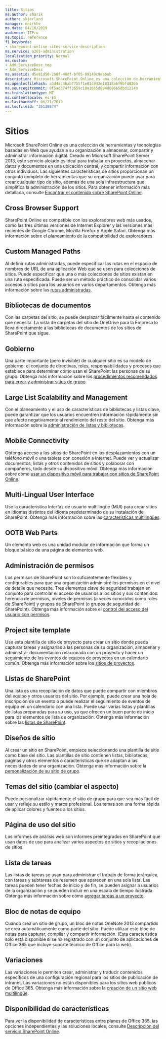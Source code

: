```yaml
---
title: Sitios
ms.author: sharik
author: skjerland
manager: mnirkhe
ms.date: 04/10/2019
audience: ITPro
ms.topic: reference
f1_keywords:
- sharepoint-online-sites-service-description
ms.service: o365-administration
localization_priority: Normal
ms.custom:
- Adm_ServiceDesc_top
- Adm_ServiceDesc
ms.assetid: d5e81d50-2b0f-40df-bf05-09149c9eabab
description: Microsoft SharePoint Online es una colección de herramientas y tecnologías basadas en Web que ayudan a su organización a almacenar, compartir y administrar información digital. Creado en Microsoft SharePoint Server 2013, este servicio alojado es ideal para trabajar en proyectos, almacenar datos y documentos en una ubicación central, y compartir información con otros individuos. Las siguientes características de sitios proporcionan un conjunto completo de herramientas que su organización puede usar para crear cualquier tipo de sitio, además de una sola infraestructura que simplifica la administración de los sitios. Para obtener información más detallada, consulte Encontrar el contenido sobre SharePoint Online.
ms.openlocfilehash: a3d4ac4bab7755f1e01c942e18318a6f9bfd8266
ms.sourcegitcommit: 0f5ad374ff3559c10a1665d894d68665dbd1214b
ms.translationtype: MT
ms.contentlocale: es-ES
ms.lasthandoff: 06/21/2019
ms.locfileid: "35130874"
---
```

# <a name="sites"></a>Sitios

Microsoft SharePoint Online es una colección de herramientas y tecnologías basadas en Web que ayudan a su organización a almacenar, compartir y administrar información digital. Creado en Microsoft SharePoint Server 2013, este servicio alojado es ideal para trabajar en proyectos, almacenar datos y documentos en una ubicación central, y compartir información con otros individuos. Las siguientes características de sitios proporcionan un conjunto completo de herramientas que su organización puede usar para crear cualquier tipo de sitio, además de una sola infraestructura que simplifica la administración de los sitios. Para obtener información más detallada, consulte [Encontrar el contenido sobre SharePoint Online](https://support.office.com/Article/Find-content-about-SharePoint-Online-0ff4f5c6-b8b3-4d6a-be9a-99e6dcb9a3b7).
  
## <a name="cross-browser-support"></a>Cross Browser Support
<a name="bkmk_CrossBrowserSupport"> </a>

SharePoint Online es compatible con los exploradores web más usados, como las tres últimas versiones de Internet Explorer y las versiones más recientes de Google Chrome, Mozilla Firefox y Apple Safari. Obtenga más información sobre el [planeamiento de la compatibilidad de exploradores](https://go.microsoft.com/fwlink/?LinkId=271048).
  
## <a name="custom-managed-paths"></a>Custom Managed Paths
<a name="bkmk_CustomManagedPaths"> </a>

Al definir rutas administradas, puede especificar las rutas en el espacio de nombres de URL de una aplicación Web que se usen para colecciones de sitios. Puede especificar que una o más colecciones de sitios existan en una ruta especificada. Puede ser un método práctico de consolidar varios accesos a sitios para los usuarios en varios departamentos. Obtenga más información sobre las [rutas administradas](https://go.microsoft.com/fwlink/?LinkId=271049).
  
## <a name="document-libraries"></a>Bibliotecas de documentos
<a name="bkmk_SiteFolders"> </a>

Con las carpetas del sitio, se puede desplazar fácilmente hasta el contenido que necesita. La vista de carpetas del sitio de OneDrive para la Empresa lo lleva directamente a las bibliotecas de documentos de los sitios de SharePoint que sigue. 
  
## <a name="governance"></a>Gobierno
<a name="bkmk_Governance"> </a>

Una parte importante (pero invisible) de cualquier sitio es su modelo de gobierno: el conjunto de directivas, roles, responsabilidades y procesos que establece para determinar cómo usan el SharePoint las personas de su grupo. Obtenga más información sobre los [procedimientos recomendados para crear y administrar sitios de grupo](https://go.microsoft.com/fwlink/?LinkId=271050).
  
## <a name="large-list-scalability-and-management"></a>Large List Scalability and Management
<a name="bkmk_LargeListScalabilityManagement"> </a>

Con el planeamiento y el uso de características de bibliotecas y listas clave, puede garantizar que los usuarios encuentren información rápidamente sin que afecte negativamente al rendimiento del resto del sitio. Obtenga más información sobre la [administración de listas y bibliotecas](https://go.microsoft.com/fwlink/?LinkId=271051).
  
## <a name="mobile-connectivity"></a>Mobile Connectivity
<a name="bkmk_MobileConnectivity"> </a>

Obtenga acceso a los sitios de SharePoint en los desplazamientos con un teléfono móvil o una tableta con conexión a Internet. Puede ver y actualizar documentos, listas y otros contenidos de sitios y colaborar con compañeros, todo desde su dispositivo móvil. Obtenga más información sobre cómo [usar un dispositivo móvil para trabajar con sitios de SharePoint Online](https://go.microsoft.com/fwlink/?LinkId=271052).
  
## <a name="multi-lingual-user-interface"></a>Multi-Lingual User Interface
<a name="bkmk_MultiLingualUserInterface"> </a>

Use la característica Interfaz de usuario multilingüe (MUI) para crear sitios en idiomas distintos del idioma predeterminado de su instalación de SharePoint. Obtenga más información sobre las [características multilingües](https://go.microsoft.com/fwlink/?LinkId=271053).
  
## <a name="ootb-web-parts"></a>OOTB Web Parts
<a name="bkmk_OOTBWebParts"> </a>

Un elemento web es una unidad modular de información que forma un bloque básico de una página de elementos web.
  
## <a name="permissions-management"></a>Administración de permisos
<a name="bkmk_PermissionsManagement"> </a>

Los permisos de SharePoint son lo suficientemente flexibles y configurables para que una organización administre los permisos en el nivel de detalle que necesite. Tres elementos clave de seguridad trabajan en conjunto para controlar el acceso de usuarios a los sitios y sus contenidos: herencia de permisos, niveles de permisos (a veces conocidos como roles de SharePoint) y grupos de SharePoint (o grupos de seguridad de SharePoint). Obtenga más información sobre el [control del acceso del usuario con permisos](https://go.microsoft.com/fwlink/?LinkId=271054).
  
## <a name="project-site-template"></a>Project site template
<a name="bkmk_Projectsitetemplate"> </a>

Use esta plantilla de sitio de proyecto para crear un sitio donde pueda capturar tareas y asignarlas a las personas de su organización, almacenar y administrar documentación relacionada con un proyecto y hacer un seguimiento de los eventos de equipos de proyectos en un calendario común. Obtenga más información sobre los [sitios de proyectos](https://go.microsoft.com/fwlink/?LinkId=271228).
  
## <a name="sharepoint-lists"></a>Listas de SharePoint
<a name="bkmk_SharePointLists"> </a>

Una lista es una recopilación de datos que puede compartir con miembros del equipo y otros usuarios del sitio. Por ejemplo, puede crear una hoja de inscripción de un evento o puede realizar el seguimiento de eventos de equipo en un calendario con una lista. Puede usar varias listas y plantillas de listas preparadas para su uso, ya que ofrecen un buen punto de inicio para los elementos de lista de organización. Obtenga más información sobre las [listas de SharePoint](https://go.microsoft.com/fwlink/?LinkId=271056).
  
## <a name="site-designs"></a>Diseños de sitio
<a name="bkmk_Templates"> </a>

Al crear un sitio en SharePoint, empiece seleccionando una plantilla de sitio como base del sitio. Las plantillas de sitio contienen listas, bibliotecas, páginas y otros elementos o características que se adaptan a las necesidades de una organización. Obtenga más información sobre la [personalización de su sitio de grupo](https://go.microsoft.com/fwlink/?LinkId=271058).
  
## <a name="site-themes-change-the-look"></a>Temas del sitio (cambiar el aspecto)
<a name="bkmk_Themes"> </a>

Puede personalizar rápidamente el sitio de grupo para que sea más fácil de usar y refleje su estilo y marca profesional. Los temas son una forma rápida de aplicar colores y fuentes a los sitios.
  
## <a name="site-usage-page"></a>Página de uso del sitio
<a name="bkmk_UsageAnalytics"> </a>

Los informes de análisis web son informes preintegrados en SharePoint que usan datos de uso para analizar varios aspectos de sitios y recopilaciones de sitios. 
  
## <a name="task-list"></a>Lista de tareas
<a name="bkmk_Tasklist"> </a>

Las listas de tareas se usan para administrar el trabajo de forma jerárquica, con tareas y subtareas de resumen que aparecen en una sola lista. Las tareas pueden tener fechas de inicio y de fin, se pueden asignar a usuarios de la organización y se pueden incluir en una escala de tiempo ilustrada. Obtenga más información sobre cómo [agregar tareas a un proyecto](https://go.microsoft.com/fwlink/?LinkId=271230).
  
## <a name="team-notebook"></a>Bloc de notas de equipo
<a name="bkmk_TeamSiteNotebook"> </a>

Cuando crea un sitio de grupo, un bloc de notas OneNote 2013 compartido se crea automáticamente como parte del sitio. Puede utilizar este bloc de notas para capturar, compilar y compartir información. (Esta característica solo está disponible si se ha registrado con un conjunto de aplicaciones de Office 365 que incluye soporte técnico de Office para la web).
  
## <a name="variations"></a>Variaciones
<a name="bkmk_Variations"> </a>

Las variaciones le permiten crear, administrar y traducir contenidos específicos de una configuración regional para los sitios de publicación de intranet. Las variaciones no están disponibles para los sitios web públicos de Office 365. Obtenga más información sobre la [creación de un sitio web multilingüe](https://go.microsoft.com/fwlink/?LinkId=272921).
  
## <a name="feature-availability"></a>Disponibilidad de características
<a name="bkmk_Variations"> </a>

Para ver la disponibilidad de características entre planes de Office 365, las opciones independientes y las soluciones locales, consulte [Descripción del servicio SharePoint Online](sharepoint-online-service-description.md).
  

